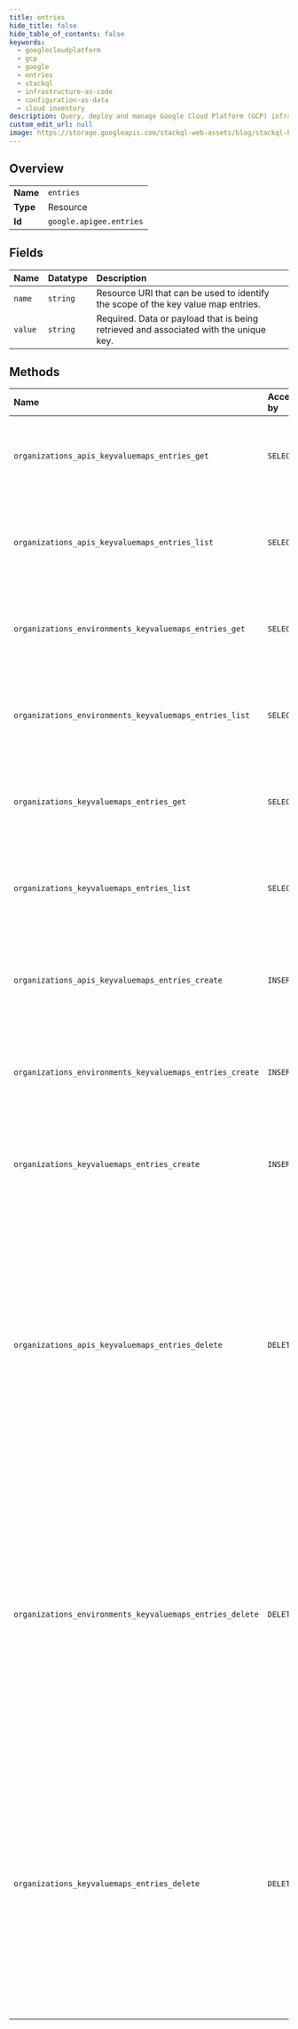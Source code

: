 ```yaml
---
title: entries
hide_title: false
hide_table_of_contents: false
keywords:
  - googlecloudplatform
  - gcp
  - google
  - entries
  - stackql
  - infrastructure-as-code
  - configuration-as-data
  - cloud inventory
description: Query, deploy and manage Google Cloud Platform (GCP) infrastructure and resources using SQL
custom_edit_url: null
image: https://storage.googleapis.com/stackql-web-assets/blog/stackql-blog-post-featured-image.png
---
```

  
    

## Overview
<table><tbody>
<tr><td><b>Name</b></td><td><code>entries</code></td></tr>
<tr><td><b>Type</b></td><td>Resource</td></tr>
<tr><td><b>Id</b></td><td><code>google.apigee.entries</code></td></tr>
</tbody></table>

## Fields
| Name | Datatype | Description |
|:-----|:---------|:------------|
| `name` | `string` | Resource URI that can be used to identify the scope of the key value map entries. |
| `value` | `string` | Required. Data or payload that is being retrieved and associated with the unique key. |
## Methods
| Name | Accessible by | Required Params | Description |
|:-----|:--------------|:----------------|:------------|
| `organizations_apis_keyvaluemaps_entries_get` | `SELECT` | `name` | Get the Key value entry value for org, env or apis scoped Key value map. |
| `organizations_apis_keyvaluemaps_entries_list` | `SELECT` | `parent` | Lists key value entries for key values maps scoped to an organization, environment, or API proxy. |
| `organizations_environments_keyvaluemaps_entries_get` | `SELECT` | `name` | Get the Key value entry value for org, env or apis scoped Key value map. |
| `organizations_environments_keyvaluemaps_entries_list` | `SELECT` | `parent` | Lists key value entries for key values maps scoped to an organization, environment, or API proxy. |
| `organizations_keyvaluemaps_entries_get` | `SELECT` | `name` | Get the Key value entry value for org, env or apis scoped Key value map. |
| `organizations_keyvaluemaps_entries_list` | `SELECT` | `parent` | Lists key value entries for key values maps scoped to an organization, environment, or API proxy. |
| `organizations_apis_keyvaluemaps_entries_create` | `INSERT` | `parent` | Creates key value entries in a key value map scoped to an organization, environment, or API proxy. |
| `organizations_environments_keyvaluemaps_entries_create` | `INSERT` | `parent` | Creates key value entries in a key value map scoped to an organization, environment, or API proxy. |
| `organizations_keyvaluemaps_entries_create` | `INSERT` | `parent` | Creates key value entries in a key value map scoped to an organization, environment, or API proxy. |
| `organizations_apis_keyvaluemaps_entries_delete` | `DELETE` | `name` | Deletes a key value entry from a key value map scoped to an organization, environment, or API proxy. **Note:** After you delete the key value entry, the policy consuming the entry will continue to function with its cached values for a few minutes. This is expected behavior. |
| `organizations_environments_keyvaluemaps_entries_delete` | `DELETE` | `name` | Deletes a key value entry from a key value map scoped to an organization, environment, or API proxy. **Note:** After you delete the key value entry, the policy consuming the entry will continue to function with its cached values for a few minutes. This is expected behavior. |
| `organizations_keyvaluemaps_entries_delete` | `DELETE` | `name` | Deletes a key value entry from a key value map scoped to an organization, environment, or API proxy. **Note:** After you delete the key value entry, the policy consuming the entry will continue to function with its cached values for a few minutes. This is expected behavior. |
